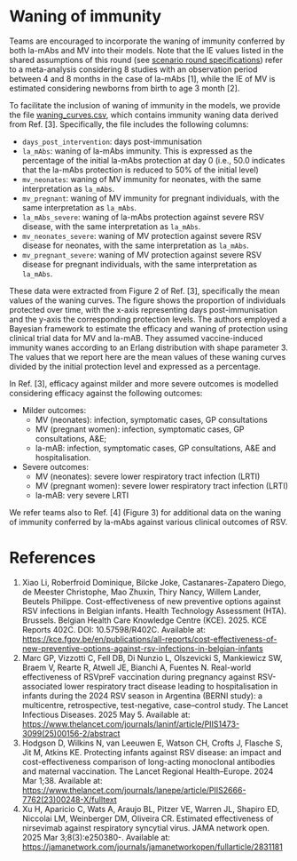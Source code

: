 # Waning of immunity 

Teams are encouraged to incorporate the waning of immunity conferred by both la-mAbs and MV into their models. Note that the IE values listed in the shared assumptions of this round (see [scenario round specifications](../../round1_2526_rsv.md)) refer to 
a meta-analysis considering 8 studies with an observation period between 4 and 8 months in the case of la-mAbs [1], while the IE of MV is estimated considering newborns from birth to age 3 month [2].

To facilitate the inclusion of waning of immunity in the models, we provide the file [waning_curves.csv](./waning_curves.csv), which contains immunity waning data derived from Ref. [3]. Specifically, the file includes the following columns:

- ```days_post_intervention```: days post-immunisation
- ```la_mAbs```: waning of la-mAbs immunity. This is expressed as the percentage of the initial la-mAbs protection at day 0 (i.e., 50.0 indicates that the la-mAbs protection is reduced to 50% of the initial level)
- ```mv_neonates```: waning of MV immunity for neonates, with the same interpretation as ```la_mAbs```.
- ```mv_pregnant```: waning of MV immunity for pregnant individuals, with the same interpretation as ```la_mAbs```.
- ```la_mAbs_severe```: waning of la-mAbs protection against severe RSV disease, with the same interpretation as ```la_mAbs```.
- ```mv_neonates_severe```: waning of MV protection against severe RSV disease for neonates, with the same interpretation as ```la_mAbs```.
- ```mv_pregnant_severe```: waning of MV protection against severe RSV disease for pregnant individuals, with the same interpretation as ```la_mAbs```.

These data were extracted from Figure 2 of Ref. [3], specifically the mean values of the waning curves. The figure shows the proportion of individuals protected over time, with the x-axis representing days post-immunisation and the y-axis the corresponding protection levels. The authors employed a Bayesian framework to estimate the efficacy and waning of protection using clinical trial data for MV and la-mAB. They assumed vaccine-induced immunity wanes according to an Erlang distribution with shape parameter 3. The values that we report here are the mean values of these waning curves divided by the initial protection level and expressed as a percentage.

In Ref. [3], efficacy against milder and more severe outcomes is modelled considering efficacy against the following outcomes:

- Milder outcomes:
    - MV (neonates): infection, symptomatic cases, GP consultations
    - MV (pregnant women): infection, symptomatic cases, GP consultations, A&E; 
    - la-mAB: infection, symptomatic cases, GP consultations, A&E and hospitalisation. 
- Severe outcomes:
    - MV (neonates): severe lower respiratory tract infection (LRTI)
    - MV (pregnant women): severe lower respiratory tract infection (LRTI)
    - la-mAB: very severe LRTI


We refer teams also to Ref. [4] (Figure 3) for additional data on the waning of immunity conferred by la-mAbs against various clinical outcomes of RSV.


# References 
1. Xiao Li, Roberfroid Dominique, Bilcke Joke, Castanares-Zapatero Diego, de Meester Christophe, Mao Zhuxin, Thiry Nancy, Willem Lander, Beutels Philippe. Cost-effectiveness of new preventive options against RSV infections in Belgian infants. Health Technology Assessment (HTA). Brussels. Belgian Health Care Knowledge Centre (KCE). 2025. KCE Reports 402C. DOI: 10.57598/R402C. Available at: https://kce.fgov.be/en/publications/all-reports/cost-effectiveness-of-new-preventive-options-against-rsv-infections-in-belgian-infants
2. Marc GP, Vizzotti C, Fell DB, Di Nunzio L, Olszevicki S, Mankiewicz SW, Braem V, Rearte R, Atwell JE, Bianchi A, Fuentes N. Real-world effectiveness of RSVpreF vaccination during pregnancy against RSV-associated lower respiratory tract disease leading to hospitalisation in infants during the 2024 RSV season in Argentina (BERNI study): a multicentre, retrospective, test-negative, case–control study. The Lancet Infectious Diseases. 2025 May 5. Available at: https://www.thelancet.com/journals/laninf/article/PIIS1473-3099(25)00156-2/abstract
3. Hodgson D, Wilkins N, van Leeuwen E, Watson CH, Crofts J, Flasche S, Jit M, Atkins KE. Protecting infants against RSV disease: an impact and cost-effectiveness comparison of long-acting monoclonal antibodies and maternal vaccination. The Lancet Regional Health–Europe. 2024 Mar 1;38. Available at: https://www.thelancet.com/journals/lanepe/article/PIIS2666-7762(23)00248-X/fulltext
4. Xu H, Aparicio C, Wats A, Araujo BL, Pitzer VE, Warren JL, Shapiro ED, Niccolai LM, Weinberger DM, Oliveira CR. Estimated effectiveness of nirsevimab against respiratory syncytial virus. JAMA network open. 2025 Mar 3;8(3):e250380-. Available at: https://jamanetwork.com/journals/jamanetworkopen/fullarticle/2831181